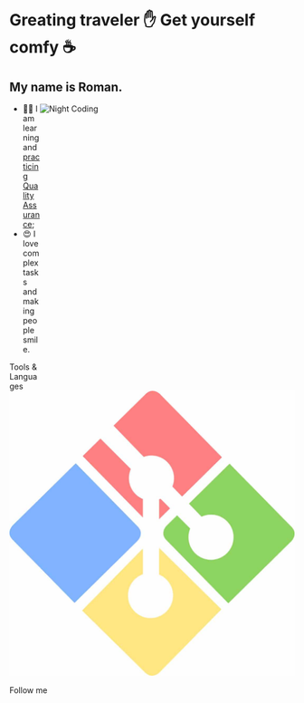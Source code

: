 # Greating traveler ✋ Get yourself comfy ☕
## My name is Roman.

<img alt="Night Coding" src="https://media3.giphy.com/media/EuuISY1hoG0LPYxltq/giphy.gif?cid=790b7611e9c4af34204027ac37f212c0e0dd723d4e989d22&rid=giphy.gif&ct=g" width="450" height="490" align="right"/>

- :man_technologist: I am learning and [practicing Quality Assurance](https://github.com/Romshtin/QA);
- :heart_eyes: I love complex tasks and making people smile.

Tools & Languages
[![Git Bash](https://github.com/Romshtin/Romshtin/blob/main/assets/GIT-on-Windows.jpg)](https://github.com/Romshtin/QA/tree/master/Terminal_Linux)

Follow me

